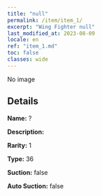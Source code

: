 ```yaml
---
title: "null"
permalink: /item/item_1/
excerpt: "Wing Fighter null"
last_modified_at: 2023-08-09
locale: en
ref: "item_1.md"
toc: false
classes: wide
---
```



 No image



## Details

 **Name:** ? 

 **Description:** 

 **Rarity:** 1 

 **Type:** 36 

 **Suction:** false 

 **Auto Suction:** false 


